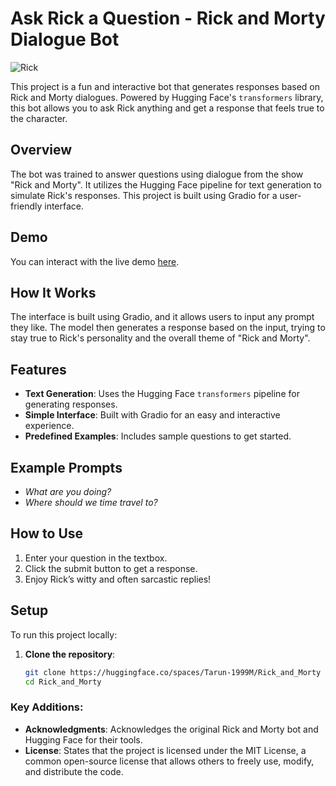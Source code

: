 # Ask Rick a Question - Rick and Morty Dialogue Bot

![Rick](https://huggingface.co/spaces/course-demos/Rick_and_Morty_QA/resolve/main/rick.png)

This project is a fun and interactive bot that generates responses based on Rick and Morty dialogues. Powered by Hugging Face's `transformers` library, this bot allows you to ask Rick anything and get a response that feels true to the character.

## Overview

The bot was trained to answer questions using dialogue from the show "Rick and Morty". It utilizes the Hugging Face pipeline for text generation to simulate Rick's responses. This project is built using Gradio for a user-friendly interface.

## Demo

You can interact with the live demo [here](https://huggingface.co/spaces/Tarun-1999M/Rick_and_Morty).

## How It Works

The interface is built using Gradio, and it allows users to input any prompt they like. The model then generates a response based on the input, trying to stay true to Rick's personality and the overall theme of "Rick and Morty".

## Features

- **Text Generation**: Uses the Hugging Face `transformers` pipeline for generating responses.
- **Simple Interface**: Built with Gradio for an easy and interactive experience.
- **Predefined Examples**: Includes sample questions to get started.

## Example Prompts

- *What are you doing?*
- *Where should we time travel to?*

## How to Use

1. Enter your question in the textbox.
2. Click the submit button to get a response.
3. Enjoy Rick’s witty and often sarcastic replies!

## Setup

To run this project locally:

1. **Clone the repository**:
   ```bash
   git clone https://huggingface.co/spaces/Tarun-1999M/Rick_and_Morty
   cd Rick_and_Morty

### Key Additions:
- **Acknowledgments**: Acknowledges the original Rick and Morty bot and Hugging Face for their tools.
- **License**: States that the project is licensed under the MIT License, a common open-source license that allows others to freely use, modify, and distribute the code.
